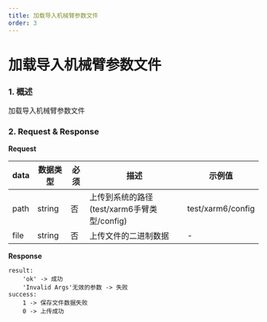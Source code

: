 ```yaml
---
title: 加载导入机械臂参数文件
order: 3
---
```

#  加载导入机械臂参数文件



### 1. 概述

加载导入机械臂参数文件



### 2. Request & Response

**Request**

| **data** | **数据类型** | **必须** | **描述**                                    | **示例值**        |
| -------- | ------------ |--------| ------------------------------------------- | ----------------- |
| path     | string       | 否      | 上传到系统的路径(test/xarm6手臂类型/config) | test/xarm6/config |
| file     | string       | 否      | 上传文件的二进制数据                        | -                 |

**Response** 

```
result:
    'ok' -> 成功
    'Invalid Args'无效的参数 -> 失败
success:
    1 -> 保存文件数据失败
    0 -> 上传成功
```



